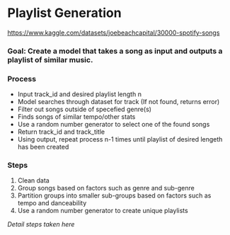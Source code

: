 # Playlist Generation

https://www.kaggle.com/datasets/joebeachcapital/30000-spotify-songs

### Goal: Create a model that takes a song as input and outputs a playlist of similar music.

### Process
* Input track_id and desired playlist length n
* Model searches through dataset for track (If not found, returns error)
* Filter out songs outside of specefied genre(s)
* Finds songs of similar tempo/other stats
* Use a random number generator to select one of the found songs
* Return track_id and track_title
* Using output, repeat process n-1 times until playlist of desired lengeth has been created

### Steps
1. Clean data
2. Group songs based on factors such as genre and sub-genre
3. Partition groups into smaller sub-groups based on factors such as tempo and danceability
4. Use a random number generator to create unique playlists

*Detail steps taken here*
